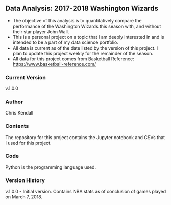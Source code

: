 ## Data Analysis: 2017-2018 Washington Wizards
* The objective of this analysis is to quantitatively compare the performance of the Washington Wizards this season with, and without their star player John Wall.
* This is a personal project on a topic that I am deeply interested in and is intended to be a part of my data science portfolio.
* All data is current as of the date listed by the version of this project. I plan to update this project weekly for the remainder of the season.  
* All data for this project comes from Basketball Reference: https://www.basketball-reference.com/
### Current Version
v.1.0.0
### Author
Chris Kendall
### Contents
The repository for this project contains the Jupyter notebook and CSVs that I used for this project.
### Code
Python is the programming language used.
### Version History
v.1.0.0 - Initial version. Contains NBA stats as of conclusion of games played on March 7, 2018.
